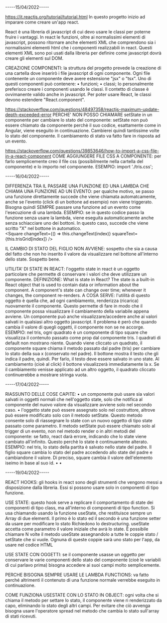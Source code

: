 -----15/04/2022-----

https://it.reactjs.org/tutorial/tutorial.html
In questo progetto inizio ad imparare come creare un'app react.

React è una libreria di javascript di cui devo usare le classi
per poterne fruire i vantaggi.
In react le funzioni, oltre ai normalissimi elementi di javascript,
possono ritornare anche elementi XML che comprendono sia i
normalissimi elementi html che i componenti realizzabili in react.
Questi elementi XML sono poi usati dalla libreria per definire come
javascript dovrà creare gli elementi sul DOM.

CREAZIONE COMPONENTI: la struttura del progetto prevede la creazione
di una cartella dove inserirò i file javascript di ogni componente.
Ogni file contenente un componente deve avere estensione "jsx" o "tsx".
Uno di questi componenti può contenere:
• funzioni;
• classi;
Io personalmente preferisco creare i componenti usando le classi.
Il contetto di classe è ovvimanente valido anche in javascript.
Per poter usare React, le classi devono estendere "React.component".

https://stackoverflow.com/questions/48497358/reactjs-maximum-update-depth-exceeded-error
PERCHE' NON POSSO CHIAMARE setState in un componente per cambiare lo stato del componente:
setState non può essere chiamato da componente perchè il suo codice, esattamente come
in Angular, viene eseguito in continuazione. Cambierei quindi tantissime
volte lo stato del componente.
Il cambiamento di stato va fatto fare in risposta ad un evento.

https://stackoverflow.com/questions/39853646/how-to-import-a-css-file-in-a-react-component
COME AGGIUNGERE FILE CSS A COMPONENTE: per farlo semplicemente creo il file css
(possibilmente nella cartella del componente) e lo importo nel componente.
ESEMPIO: import './tris.css';

-----16/04/2022-----

DIFFERENZA TRA IL PASSARE UNA FUNZIONE ED UNA LAMBDA CHE CHIAMA UNA FUNZIONE AD UN EVENTO: per qualche motivo, se passo una funzione direttamente succede che viene chiamata automatcamente, anche se l'evento (click di un bottone ad esempio) non viene triggerato.
Bisogna quindi SEMPRE passare una funzione ad un evento come l'esecuzione di una lambda.
ESEMPIO: se in questo codice passo la funzione senza usare la lambda, viene eseguita automaticamente anche senza schiacciare uno dei bottoni.
In questo caso, succede che viene scritto "X" nel bottone in automatico.  
 <Square
changeText={() => this.changeText(index)}
squareText={this.trisGrid[index]} />

IL CAMBIO DI STATO DEL FIGLIO NON AVVIENE: sospetto che sia a causa del fatto che non ho inserito il valore da visualizzare nel bottone all'interno dello state. 
Sospetto bene. 

UTILITA' DI STATE IN REACT: l'oggetto state in react è un oggetto particolare
che permette di conservare i valori che deve utilizzare un componente. 
DEFINIZIONE: What is state in React? The state is a built-in React object that is used to contain data or information about the component. A component's state can change over time; whenever it changes, the component re-renders. 
A COSA SERVE: l'utilità di questo oggetto è quella che, ad ogni cambiamento, renderizza (ricarica) nuovamente il componente. Questo permette di fare in modo che il componente possa visualizzare il cambiamento della variabile appena avviene. 
Un componente può anche visualizzare/accedere anche ai valori salvati in qualsiasi altro oggetto javascript. Il problema è però che quando cambia il valore di quegli oggetti, il componente non se ne accorge.  
ESEMPIO: nel tris, ogni quadrato è un componente di tipo square che visualizza il contenuto passato come prop dal componente tris. 
I quadrati di default non mostrano niente.
Quando viene cliccato un quadrato, il componente square chiama il metodo passato dal padre (tris) per cambiare lo stato della sua x (conservato nel padre). 
Il bottone mostra il testo che gli indica il padre, quindi. 
Per farlo, il testo deve essere salvato in uno state. Al cambiamento (cioè al click) il bottone visualizzerà immediatamente la x. 
Se il cambiamento venisse applicato ad un altro oggetto, il quadrato cliccato continuerebbe a mostrare stringa vuota.


-----17/04/2022-----

RIASSUNTO DELLE COSE CAPITE: 
 • un componente può usare sia valori salvati in oggetti normali che nell'oggetto state, solo che notifica al componente del nuovo valore da visualizzare avviene solo nel secondo caso.
 • l'oggetto state può essere assegnato solo nel costruttore, altrove può essere modificato solo con il metodo setState. Questo metodo consente solo di riassegnare lo state con un nuovo oggetto di tipo state passato come parametro. 
 Il metodo setState può essere chiamato solo al trigger di un evento, non nel metodo render o in altri metodi del componente: se fatto, react darà errore, indicando che lo state viene cambiato all'infinito. Questo perchè lo state è continuamente alterato. 
 ESEMPIO: nel tris, lo stato della partita è salvato nello state del padre. Il figlio square cambia lo stato del padre accedendo allo state del padre e cambiandone il valore. Di preciso, square cambia il valore dell'elemento iseimo in base al suo id. 
 • 
 •

 -----19/04/2022-----

 REACT HOOKS: gli hooks in react sono degli strumenti che vengono messi a disposizione dalla libreria. Essi si possono usare solo in componenti di tipo funzione.

USE STATE: questo hook serve a replicare il comportamento di state dei componenti di tipo class, ma all'interno di componenti di tipo function. 
Si usa chiamando usando la funzione useState, che restituisce sempre un Array di due elementi. Il primo è lo stato ed il secondo è una funzione setter da usare per modificare lo stato
Richiedono lo destructuring.
useState accetta come parametro il valore iniziale che avrà lo state.
È possibile chiamare N volte il metodo useState assegnandolo a tutte le coppie stato / setState che si vuole. Ognuna di queste coppie sarà uno stato per l'app, da usare nel codice HTML

USE STATE CON OGGETTI: se il componente usasse un oggetto per conservare le varie componenti dello stato del componente (cioè le variabili di cui parlavo prima) bisogna accedere ai suoi campi molto semplicemente.

PERCHE BISOGNA SEMPRE USARE LE LAMBDA FUNCTIONS: va fatto perché altrimenti il contenuto di una funzione normale verrebbe eseguito in continuazione. 

COME FUNZIONA USESTATE CON LO STATO IN OBJECT: ogni volta che si chiama il metodo per settare lo stato, il componente viene ri renderizzato da capo, eliminando lo stato degli altri campi.
Per evitare che ciò avvenga bisogna usare l'operatore spread nel metodo che cambia lo stato sull'array di stati ricevuti.


